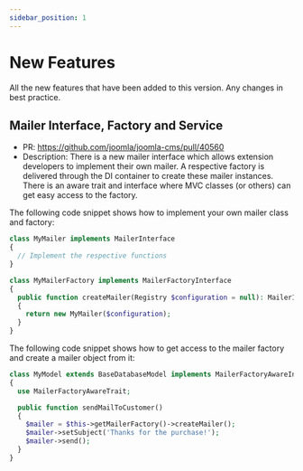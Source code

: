 ```yaml
---
sidebar_position: 1
---
```


New Features
============

All the new features that have been added to this version.
Any changes in best practice.

## Mailer Interface, Factory and Service

- PR: https://github.com/joomla/joomla-cms/pull/40560
- Description: There is a new mailer interface which allows extension developers to implement their own mailer. A respective factory is delivered through the DI container to create these mailer instances. There is an aware trait and interface where MVC classes (or others) can get easy access to the factory.

The following code snippet shows how to implement your own mailer class and factory:
```php
class MyMailer implements MailerInterface
{
  // Implement the respective functions
}

class MyMailerFactory implements MailerFactoryInterface
{
  public function createMailer(Registry $configuration = null): MailerInterface
  {
	return new MyMailer($configuration);
  }
}
```

The following code snippet shows how to get access to the mailer factory and create a mailer object from it:
```php
class MyModel extends BaseDatabaseModel implements MailerFactoryAwareInterface
{
  use MailerFactoryAwareTrait;

  public function sendMailToCustomer()
  {
	$mailer = $this->getMailerFactory()->createMailer();
	$mailer->setSubject('Thanks for the purchase!');
	$mailer->send();
  }
}
```
